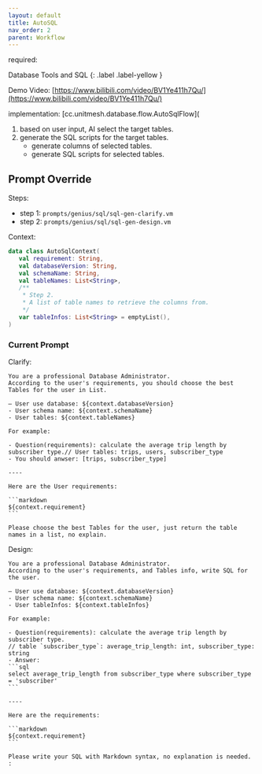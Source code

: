 ```yaml
---
layout: default
title: AutoSQL
nav_order: 2
parent: Workflow
---
```


required:

Database Tools and SQL
{: .label .label-yellow }

Demo Video: [https://www.bilibili.com/video/BV1Ye411h7Qu/](https://www.bilibili.com/video/BV1Ye411h7Qu/)

implementation: [cc.unitmesh.database.flow.AutoSqlFlow](

1. based on user input, AI select the target tables.
2. generate the SQL scripts for the target tables.
    - generate columns of selected tables.
    - generate SQL scripts for selected tables.

## Prompt Override

Steps:

- step 1: `prompts/genius/sql/sql-gen-clarify.vm`
- step 2: `prompts/genius/sql/sql-gen-design.vm`

Context:

```kotlin
data class AutoSqlContext(
   val requirement: String,
   val databaseVersion: String,
   val schemaName: String,
   val tableNames: List<String>,
   /**
    * Step 2.
    * A list of table names to retrieve the columns from.
    */
   var tableInfos: List<String> = emptyList(),
)
```

### Current Prompt

Clarify:

    You are a professional Database Administrator.
    According to the user's requirements, you should choose the best Tables for the user in List.
    
    — User use database: ${context.databaseVersion}
    - User schema name: ${context.schemaName}
    - User tables: ${context.tableNames}
    
    For example:
    
    - Question(requirements): calculate the average trip length by subscriber type.// User tables: trips, users, subscriber_type
    - You should anwser: [trips, subscriber_type]
    
    ----
    
    Here are the User requirements:
    
    ```markdown
    ${context.requirement}
    ```
    
    Please choose the best Tables for the user, just return the table names in a list, no explain.
    
Design:
    
    You are a professional Database Administrator.
    According to the user's requirements, and Tables info, write SQL for the user.
    
    — User use database: ${context.databaseVersion}
    - User schema name: ${context.schemaName}
    - User tableInfos: ${context.tableInfos}
    
    For example:
    
    - Question(requirements): calculate the average trip length by subscriber type.
    // table `subscriber_type`: average_trip_length: int, subscriber_type: string
    - Answer:
    ```sql
    select average_trip_length from subscriber_type where subscriber_type = 'subscriber'
    ```
    
    ----
    
    Here are the requirements:
    
    ```markdown
    ${context.requirement}
    ```
    
    Please write your SQL with Markdown syntax, no explanation is needed. :
    
    